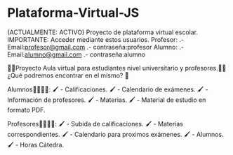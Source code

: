 # Plataforma-Virtual-JS
(ACTUALMENTE: ACTIVO) Proyecto de plataforma virtual escolar.
IMPORTANTE: Acceder mediante estos usuarios.
Profesor: .-Email:profesor@gmail.com .- contraseña:profesor
Alumno: .- Email:alumno@gmail.com .- contraseña:alumno

👩‍🏫Proyecto Aula virtual para estudiantes nivel universitario y profesores.👨‍🏫
¿Qué podremos encontrar en el mismo? 📖

Alumnos👩‍💻👨‍💻:
🖌 - Calificaciones.
🖌 - Calendario de exámenes.
🖌 - Información de profesores.
🖌 - Materias. 
🖌 - Material de estudio en formato PDF.


Profesores👩‍🏫👨‍🏫:
🖌 - Subida de calificaciones.
🖌 - Materias correspondientes.
🖌 - Calendario para proximos exámenes.
🖌 - Alumnos.
🖌 - Horas Cátedra.



